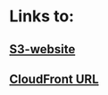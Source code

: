 # Links to:

## [S3-website](https://nodejs-aws-shop-react-vikal.s3.eu-north-1.amazonaws.com/)
## [CloudFront URL](https://d2t4bg7x048yij.cloudfront.net)
